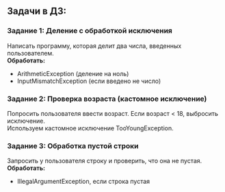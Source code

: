 ## Задачи в ДЗ:

### Задание 1: Деление с обработкой исключения
Написать программу, которая делит два числа, введенных
пользователем.  
**Обработать:**  
* ArithmeticException (деление на ноль)  
* InputMismatchException (если введено не число)


### Задание 2: Проверка возраста (кастомное исключение)
Попросить пользователя ввести возраст. Если возраст < 18,
выбросить исключение.  
Используем кастомное исключение TooYoungException.  

### Задание 3: Обработка пустой строки
Запросить у пользователя строку и проверить, что она не пустая.    
**Обработать:**
* IllegalArgumentException, если строка пустая  
